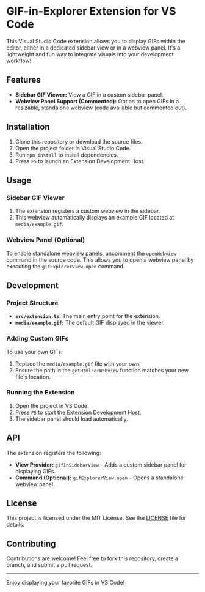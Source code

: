 # GIF-in-Explorer Extension for VS Code

This Visual Studio Code extension allows you to display GIFs within the editor, either in a dedicated sidebar view or in a webview panel. It's a lightweight and fun way to integrate visuals into your development workflow!

## Features

- **Sidebar GIF Viewer:** View a GIF in a custom sidebar panel.
- **Webview Panel Support (Commented):** Option to open GIFs in a resizable, standalone webview (code available but commented out).

## Installation

1. Clone this repository or download the source files.
2. Open the project folder in Visual Studio Code.
3. Run `npm install` to install dependencies.
4. Press `F5` to launch an Extension Development Host.

## Usage

### Sidebar GIF Viewer

1. The extension registers a custom webview in the sidebar.
2. This webview automatically displays an example GIF located at `media/example.gif`.

### Webview Panel (Optional)

To enable standalone webview panels, uncomment the `openWebview` command in the source code. This allows you to open a webview panel by executing the `gifExplorerView.open` command.

## Development

### Project Structure

- **`src/extension.ts`:** The main entry point for the extension.
- **`media/example.gif`:** The default GIF displayed in the viewer.

### Adding Custom GIFs

To use your own GIFs:

1. Replace the `media/example.gif` file with your own.
2. Ensure the path in the `getHtmlForWebview` function matches your new file's location.

### Running the Extension

1. Open the project in VS Code.
2. Press `F5` to start the Extension Development Host.
3. The sidebar panel should load automatically.

## API

The extension registers the following:

- **View Provider:** `gifInSidebarView` – Adds a custom sidebar panel for displaying GIFs.
- **Command (Optional):** `gifExplorerView.open` – Opens a standalone webview panel.

## License

This project is licensed under the MIT License. See the [LICENSE](LICENSE) file for details.

## Contributing

Contributions are welcome! Feel free to fork this repository, create a branch, and submit a pull request.

---

Enjoy displaying your favorite GIFs in VS Code!
